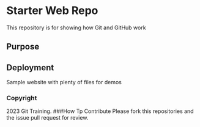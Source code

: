 # Starter Web Repo

This repository is for showing how Git and GitHub work

## Purpose

## Deployment
Sample website with plenty of files for demos
### Copyright
2023 Git Training.
###How Tp Contribute
Please fork this repositories and the issue pull request for review.